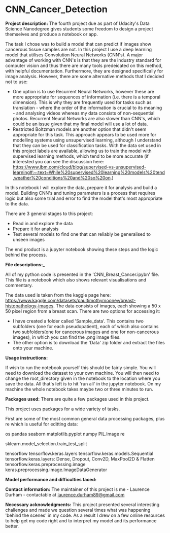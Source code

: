 # CNN_Cancer_Detection

__Project description:__ The fourth project due as part of Udacity's Data Science Nanodegree gives students some freedom to design a project themselves and produce a notebook or app.

The task I chose was to build a model that can predict if images show cancerous tissue samples are not. In this project I use a deep learning model that utilises Convolution Neural Networks (CNN's). A major advantage of working with CNN's is that they are the industry standard for computer vision and thus there are many tools predeicated on this method, with helpful documentation. Furthermore, they are designed specifically for image analysis. However, there are some alternative methods that I decided not to use:
- One option is to use Recurrent Neural Networks, however these are more appropriate for sequences of information (i.e. there is a temporal dimension). This is why they are frequently used for tasks such as translation - where the order of the information is crucial to its meaning - and analysing videos whereas my data consists of non-sequential photos. Recurrent Neural Networks are also slower than CNN's, which could be an issue given that my final model will use a lot of data.
- Restricted Boltzman models are another option that didn't seem appropriate for this task. This approach appears to be used more for modelling systems using unsupervised learning, although I understand that they can be used for classification tasks. With the data set used in this project labels are available, allowing us to train the model with supervised learning methods, which tend to be more accurate (if interested you can see the discussion here: https://www.ibm.com/cloud/blog/supervised-vs-unsupervised-learning#:~:text=While%20supervised%20learning%20models%20tend,weather%20conditions%20and%20so%20on.)
  
In this notebook I will explore the data, prepare it for analysis and build a model. Building CNN's and tuning parameters is a process that requires logic but also some trial and error to find the model that's most appropriate to the data.

There are 3 general stages to this project:

- Read in and explore the data
- Prepare it for analysis
- Test several models to find one that can reliably be generalised to unseen images

The end product is a jupyter notebook showing these steps and the logic behind the process.

__File descriptions:___ 

All of my python code is presented in the 'CNN_Breast_Cancer.ipybn' file. This file is a notebook which also shows relevant visualisations and commentary.

The data used is taken from the kaggle page here: https://www.kaggle.com/datasets/paultimothymooney/breast-histopathology-images. The data consists of images, each showing a 50 x 50 pixel region from a breast scan. There are two options for accessing it:

- I have created a folder called 'Sample_data'. This contains two subfolders (one for each pseudopatient), each of which also contains two subfolders(one for cancerous images and one for non-cancerous images), in which you can find the .png image files.
- The other option is to download the 'Data' zip folder and extract the files onto your machine.

__Usage instructions:__

If wish to run the notebook yourself this should be fairly simple. You will need to download the dataset to your own machine. You will then need to change the root_directory given in the notebook to the location where you save the data. All that's left is to hit 'run all' in the jupyter notebook. On my machine the whole notebook takes maybe two or three minutes to run.

__Packages used:__ There are quite a few packages used in this project.

This project uses packages for a wide variety of tasks.

First are some of the most common general data processing packages, plus re which is useful for editting data:

os
pandas 
seaborn 
matplotlib.pyplot
numpy
PIL.Image
re

sklearn.model_selection.train_test_split

tensorflow
tensorflow.keras.layers
tensorflow.keras.models.Sequential
tensorflow.keras.layers: Dense, Dropout, Conv2D, MaxPool2D & Flatten
tensorflow.keras.preprocessing.image
keras.preprocessing.image.ImageDataGenerator 

__Model performance and difficulties faced:__



__Contact information:__ The maintainer of this project is me - Laurence Durham - contactable at laurence.durham89@gmail.com

__Necessary acknowledgments:__ This project presented several interesting challenges and made we question several times what was happening 'behind the scenes' in my code. As a result I drew on a few online resources to help get my code right and to interpret my model and its performance better.
